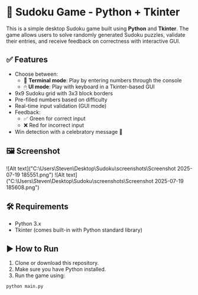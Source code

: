 # 🧩 Sudoku Game - Python + Tkinter

This is a simple desktop Sudoku game built using **Python** and **Tkinter**. The game allows users to solve randomly generated Sudoku puzzles, validate their entries, and receive feedback on correctness with interactive GUI.

## ✅ Features

- Choose between:
  - 🧮 **Terminal mode**: Play by entering numbers through the console
  - 🖱 **UI mode**: Play with keyboard in a Tkinter-based GUI
- 9x9 Sudoku grid with 3x3 block borders
- Pre-filled numbers based on difficulty
- Real-time input validation (GUI mode)
- Feedback:
  - ✅ Green for correct input
  - ❌ Red for incorrect input
- Win detection with a celebratory message 🎉

## 🖼️ Screenshot
![Alt text]("C:\Users\Steven\Desktop\Sudoku\screenshots\Screenshot 2025-07-19 185551.png")
![Alt text]("C:\Users\Steven\Desktop\Sudoku\screenshots\Screenshot 2025-07-19 185608.png")

## 🛠 Requirements

- Python 3.x
- Tkinter (comes built-in with Python standard library)

## ▶️ How to Run

1. Clone or download this repository.
2. Make sure you have Python installed.
3. Run the game using:

```bash
python main.py
